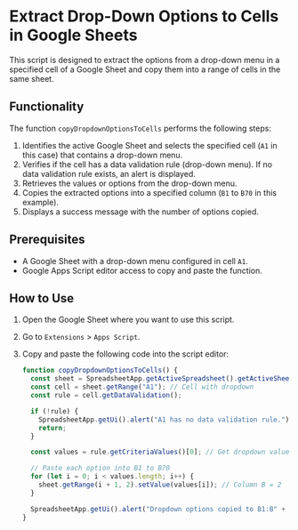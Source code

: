 # Extract Drop-Down Options to Cells in Google Sheets

This script is designed to extract the options from a drop-down menu in a specified cell of a Google Sheet and copy them into a range of cells in the same sheet.

## Functionality

The function `copyDropdownOptionsToCells` performs the following steps:

1. Identifies the active Google Sheet and selects the specified cell (`A1` in this case) that contains a drop-down menu.
2. Verifies if the cell has a data validation rule (drop-down menu). If no data validation rule exists, an alert is displayed.
3. Retrieves the values or options from the drop-down menu.
4. Copies the extracted options into a specified column (`B1` to `B70` in this example).
5. Displays a success message with the number of options copied.

## Prerequisites

- A Google Sheet with a drop-down menu configured in cell `A1`.
- Google Apps Script editor access to copy and paste the function.

## How to Use

1. Open the Google Sheet where you want to use this script.
2. Go to `Extensions` > `Apps Script`.
3. Copy and paste the following code into the script editor:

   ```javascript
   function copyDropdownOptionsToCells() {
     const sheet = SpreadsheetApp.getActiveSpreadsheet().getActiveSheet();
     const cell = sheet.getRange("A1"); // Cell with dropdown
     const rule = cell.getDataValidation();

     if (!rule) {
       SpreadsheetApp.getUi().alert("A1 has no data validation rule.");
       return;
     }

     const values = rule.getCriteriaValues()[0]; // Get dropdown values

     // Paste each option into B1 to B70
     for (let i = 0; i < values.length; i++) {
       sheet.getRange(i + 1, 2).setValue(values[i]); // Column B = 2
     }

     SpreadsheetApp.getUi().alert("Dropdown options copied to B1:B" + values.length);
   }
